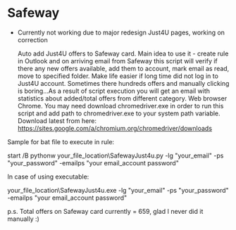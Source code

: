 # Safeway

* Currently not working due to major redesign Just4U pages, working on correction

  Auto add Just4U offers to Safeway card.
Main idea to use it - create rule in Outlook and on arriving email from Safeway this script will verify 
if there any new offers available, add them to account, mark email as read, move to specified folder.
  Make life easier if long time did not log in to Just4U account. Sometimes there hundreds offers and 
manually clicking is boring...As a result of script execution you will get an email with statistics about added/total offers from different category. Web browser Chrome. You may need download chromedriver.exe in order to run this script and add path to chromedriver.exe to your system path variable. Download latest from here:
  https://sites.google.com/a/chromium.org/chromedriver/downloads

Sample for bat file to execute in rule:

  start /B pythonw your_file_location\SafewayJust4u.py -lg "your_email" -ps "your_password" -emailps "your email_account password"

In case of using executable:

  your_file_location\SafewayJust4u.exe -lg "your_email" -ps "your_password" -emailps "your email_account password"
  
  p.s. Total offers on Safeway card currently = 659, glad I never did it manually :)

